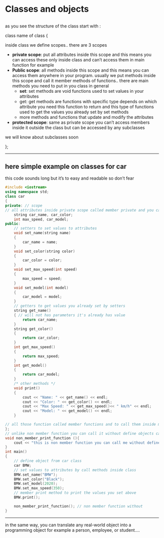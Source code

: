 # Classes and objects

## 

as you see the structure of the class start with :

class name of class {

inside class we define scopes.. there are 3 scopes

- **private scope**: put all attributes inside this scope and this means you can access these only inside class and can’t access them in main function for example
- **Public scope**:  all methods inside this scope and this means you can access them anywhere in your program. usually we put methods inside this scope and call it member methods of functions.. there are main methods you need to put in you class in general
    - **set**: set methods are void functions used to set values in your attributes
    - get: get methods are functions with specific type depends on which attribute you need this function to return and this type of functions used to get the values you already set by set methods
    - more methods and functions that update and modify the attributes
- **protected scope**: same as private scope you can’t access members inside it outside the class but can be accessed by any subclasses

we will know about subclasses soon

};

---

## here simple example on classes for car

this code sounds long but it’s to easy and readable so don’t fear 

```cpp
#include <iostream>
using namespace std;
class car
{
private: // scope 
// all attributes inside private scope called member private and you can access it in this class only
    string car_name, car_color;
    int max_speed, car_model;
public:
    // setters to set values to attributes 
    void set_name(string name)
    {
        car_name = name;
    }
    void set_color(string color)
    {
        car_color = color;
    }
    void set_max_speed(int speed)
    {
        max_speed = speed;
    }
    void set_model(int model)
    {
        car_model = model;
    }
    // getters to get values you already set by setters
    string get_name()
    { // will not has parameters it's already has value
        return car_name;
    }
    string get_color()
    {
        return car_color;
    }
    int get_max_speed()
    {
        return max_speed;
    }
    int get_model()
    {
        return car_model;
    }
    /* other methods */
    void print()
    {
        cout << "Name: " << get_name() << endl;
        cout << "Color: " << get_color() << endl;
        cout << "Max Speed: " << get_max_speed()<< " km/h" << endl;
        cout << "Model: " << get_model() << endl;
    }

// all those function called member functions and to call them inside main you need to  define object from this class
};
// unlike non member function you can call it without define objects cause it's out of the class
void non_member_print_function (){
    cout << "this is non member function you can call me without define object" << endl;
}
int main()
{
    // define object from car class 
    car BMW;
    // set values to attributes by call methods inside class
    BMW.set_name("BMW");
    BMW.set_color("Black");
    BMW.set_model(2020);
    BMW.set_max_speed(350);
    // member print method to print the values you set above 
    BMW.print();

    non_member_print_function(); // non member function without 
}
```

---

in the same way, you can translate any real-world object into a programming object for example a person, employee, or student….